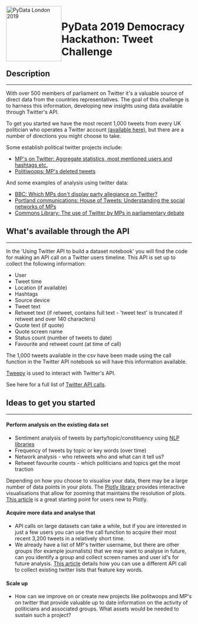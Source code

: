 
<img src="https://pydata.org/london2018/static/images/logo.288981a8dfa8.png" alt="PyData London 2019" width="150px"  style="float: left;">


# PyData 2019 Democracy Hackathon: Tweet Challenge


## Description 
- - -
With over 500 members of parliament on Twitter it's a valuable source of direct data from the countries representatives. The goal of this challenge is to harness this information, developing new insights using data available through Twitter's API. 

To get you started we have the most recent 1,000 tweets from every UK politician who operates a Twitter account [(available here)](https://drive.google.com/open?id=1Zh4TpqnDnU9gza6XVlAi4t1G7oYu6J5e), but there are a number of directions you might choose to take.


Some establish political twitter projects include:
 - [MP's on Twitter: Aggregate statistics, most mentioned users and hashtags etc.](https://www.mpsontwitter.co.uk/) 
 - [Politiwoops: MP's deleted tweets](https://www.politwoops.co.uk/p/ukmps)
 
And some examples of analysis using twitter data:
- [BBC: Which MPs don't display party allegiance on Twitter?](https://www.bbc.co.uk/news/uk-politics-42778241)
- [Portland communications: House of Tweets: Understanding the social networks of MPs](https://portland-communications.com/2017/10/26/house-of-tweets/)
- [Commons Library: The use of Twitter by MPs in parliamentary debate](https://commonslibrary.parliament.uk/insights/the-use-of-social-media-by-mps-in-parliamentary-debate/)



## What's available through the API
---
In the 'Using Twitter API to build a dataset notebook' you will find the code for making an API call on a Twitter users timeline. This API is set up to collect the following information:
- User
- Tweet time
- Location (if available)
- Hashtags
- Source device
- Tweet text 
- Retweet text (if retweet, contains full text - 'tweet text' is truncated if retweet and over 140 characters)
- Quote text (if quote)
- Quote screen name
- Status count (number of tweets to date)
- Favourite and retweet count (at time of call)

The 1,000 tweets available in the csv have been made using the call function in the Twitter API notebook so will have this information available.

[Tweepy](http://docs.tweepy.org/en/latest/) is used to interact with Twitter's API.

See here for a full list of [Twitter API calls](https://developer.twitter.com/en/docs/api-reference-index.html).


## Ideas to get you started
- - -
#### Perform analysis on the existing data set
- Sentiment analysis of tweets by party/topic/constituency using [NLP libraries](https://elitedatascience.com/python-nlp-libraries)
- Frequency of tweets by topic or key words (over time)
- Network analysis - who retweets who and what can it tell us?
- Retweet favourite counts - which politicians and topics get the most traction

Depending on how you choose to visualise your data, there may be a large number of data points in your plots. The [Plotly library](https://plot.ly/python/getting-started/) provides interactive visualisations that allow for zooming that maintains the resolution of plots. [This article](https://towardsdatascience.com/the-next-level-of-data-visualization-in-python-dd6e99039d5e) is a great starting point for users new to Plotly.

#### Acquire more data and analyse that
- API calls on large datasets can take a while, but if you are interested in just a few users you can use the call function to acquire their most recent 3,200 tweets in a relatively short time. 
- We already have a list of MP's twitter username, but there are other groups (for example journalists) that we may want to analyse in future, can you identify a group and collect screen names and user id's for future analysis. [This article](https://towardsdatascience.com/use-google-and-tweepy-to-build-a-dataset-of-twitter-users-cbfd556493a9) details how you can use a different API call to collect existing twitter lists that feature key words.

#### Scale up
- How can we improve on or create new projects like politwoops and MP's on twitter that provide valuable up to date information on the activity of politicians and associated groups. What assets would be needed to sustain such a project?

